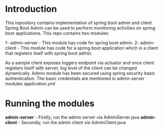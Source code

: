 # Introduction
This repository contains implementation of spring boot admin and client. Spring Boot Admin can be used to perform monitoring activities on spring boot applications. This repo contains two modules:

1- admin-server - This module has code for spring boot admin.
2- admin-client - This module has code for a spring boot application which is a client that registers itself with spring boot admin.

As a sample client exposes loggers endpoint via actuator and once client registers itself with server, log level of the client can be changed dynamically.
Admin module has been secured using spring security basic authentication. The basic credentials are mentioned in admin-server modules *application.yml*

# Running the modules

**admin-server** - Firstly, run the admin server via AdminServer.java
**admin-client** - Secondly, run the admin client via AdminClient.java
